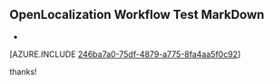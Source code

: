 ## OpenLocalization Workflow Test MarkDown
* 

[AZURE.INCLUDE [246ba7a0-75df-4879-a775-8fa4aa5f0c92](calleeMd1.md)]

 
thanks!
